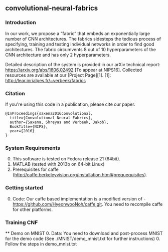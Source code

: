 ## convolutional-neural-fabrics

### Introduction
In our work, we propose a “fabric” that embeds an exponentially large number of CNN architectures. 
The fabrics sidesteps the tedious process of specifying, training and testing individual networks in order to find good architectures. The fabric circumvents 8 out of 10 hyperparameters of the CNN architecture and has only 2 hyperparameters. 

Detailed description of the system is provided in our arXiv technical report: https://arxiv.org/abs/1606.02492 [To appear at NIPS16]. Collected resources are available at our [Project Page][1].
[1]: http://lear.inrialpes.fr/~verbeek/fabrics

### Citation

If you're using this code in a publication, please cite our paper.

    @InProceedings{saxena2016convolutional,
      title={Convolutional Neural Fabrics},
      author={Saxena, Shreyas and Verbeek, Jakob},
      BookTitle={NIPS},
      year={2016}
    }
    

### System Requirements

  0. This software is tested on Fedora release 21 (64bit).
  0. MATLAB (tested with 2013b on 64-bit Linux)
  0. Prerequisites for caffe (http://caffe.berkeleyvision.org/installation.html#prequequisites). 
   

### Getting started
  0. Code: Our caffe based implementation is a modified version of - https://github.com/HyeonwooNoh/caffe.git. You need to recompile caffe for other platforms.
  

  
### Training CNF

** Demo on MNIST
  0. Data: You need to download and post-process MNIST for the demo code (See ./MNIST/demo_mnist.txt for further instructions)
  0. Follow the steps in demo_mnist.txt
  



 
